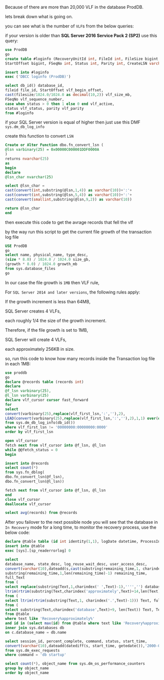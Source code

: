 Because of there are more than 20,000 VLF in the database ProdDB.

lets break down what is going on.

you can see what is the number of `VLF`s from the below queries:

if your version is older than **SQL Server 2016 Service Pack 2 (SP2)** use this query:

```sql
use ProdDB
go
create table #loginfo (RecoveryUnitId int, FileId int, FileSize bigint,
StartOffset bigint, FSeqNo int, Status int, Parity int, CreateLSN varchar(100))

insert into #loginfo
exec ('DBCC loginfo (ProdDB)')

select db_id() database_id,
fileid file_id, StartOffset vlf_begin_offset,
cast(filesize/1024.0/1024.0 as decimal(10,2)) vlf_size_mb,
FSeqNo vlf_sequence_number,
case when status > 0 then 1 else 0 end vlf_active,
status vlf_status, parity vlf_parity
from #loginfo
```
if your SQL Server version is equal of higher then just use this DMF `sys.dm_db_log_info`

create this function to convert `LSN`

```sql
Create or Alter Function dbo.fn_convert_lsn (
@lsn varbinary(25) = 0x00000C000001DDF0000A
)
returns nvarchar(25)
as
begin
declare
@lsn_char nvarchar(25)

select @lsn_char = 
cast(convert(int,substring(@lsn,1,4)) as varchar(10))+':'+
cast(convert(int,substring(@lsn,5,4)) as varchar(10))+':'+
cast(convert(smallint,substring(@lsn,9,2)) as varchar(10))

return @lsn_char
end
```

then execute this code to get the avrage records that fell the vlf

by the way run this script to get the current file growth of the transaction log file

```sql
USE ProdDB
go
select name, physical_name, type_desc,
(size * 8.0) / 1024.0 / 1024.0 size_gb,
(growth * 8.0) / 1024.0 growth_mb
from sys.database_files
go
```
In our case the file growth is `1MB` then VLF rule, 

For `SQL Server 2014 and later versions`, the following rules apply:

If the growth increment is less than 64MB, 

SQL Server creates 4 VLFs, 

each roughly 1/4 the size of the growth increment.

Therefore, if the file growth is set to 1MB, 

SQL Server will create 4 VLFs,

each approximately 256KB in size.

so, run this code to know how many records inside the Transaction log file in each 1MB:

```sql
use proddb
go
declare @records table (records int)
declare
@f_lsn varbinary(25),
@l_lsn varbinary(25)
declare vlf_cursor cursor fast_forward
for
select
convert(varbinary(25),replace(vlf_first_lsn,':',''),2),
LEAD(convert(varbinary(25),replace(vlf_first_lsn,':',''),2),1,1) over(order by vlf_first_lsn)
from sys.dm_db_log_info(db_id())
where vlf_first_lsn != '00000000:00000000:0000'
order by vlf_first_lsn

open vlf_cursor
fetch next from vlf_cursor into @f_lsn, @l_lsn
while @@fetch_status = 0
begin

insert into @records
select count(*)
from sys.fn_dblog(
dbo.fn_convert_lsn(@f_lsn),
dbo.fn_convert_lsn(@l_lsn))

fetch next from vlf_cursor into @f_lsn, @l_lsn
end
close vlf_cursor
deallocate vlf_cursor

select avg(records) from @records

```

After you failover to the next possible node you will see that the database in `In Recovery` mode for a long time, to monitor the recovery process, use the below code:

```sql
declare @table table (id int identity(1,1), logDate datetime, ProcessInfo varchar(200), Text varchar(max))
insert into @table
exec [sys].[sp_readerrorlog] 0

select 
database_name, state_desc, log_reuse_wait_desc, user_access_desc,
convert(varchar(10),dateadd(s,cast(substring(remaining_time,1, charindex(' ',remaining_time)-1) as bigint),'2000-01-01'),108) remain_formatted, 
substring(remaining_time,1,len(remaining_time)-1) remaining_time, 
full_Text
from (
select replace(substring(Text,1,charindex(' ',Text)-1),'''','') database_name,
ltrim(rtrim(substring(Text,charindex('approximately',Text)+14,len(Text)))) remaining_time, full_Text
from (
select ltrim(rtrim(substring(Text,1, charindex('.',Text)-1))) Text, full_Text
from (
select substring(Text,charindex('database',Text)+9, len(Text)) Text, Text full_Text
from @table
where text like 'Recovery%approximately%'
and id in (select max(id) from @table where text like 'Recovery%approximately%'))a)b)c
inner join sys.databases db
on c.database_name = db.name

select session_id, percent_complete, command, status, start_time,
convert(varchar(10),dateadd(datediff(s, start_time, getedate()),'2000-01-01'),108) duration
from sys.dm_exec_requests
where command = 'db startup'

select count(*), object_name from sys.dm_os_performance_counters
group by object_name
order by object_name

```




